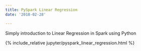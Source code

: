 ```yaml
---
title: PySpark Linear Regression
date: '2018-02-28'

---
```


Simply introduction to Linear Regression in Spark using Python

<!-- excerpt separator -->

{% include_relative jupyter/pyspark_linear_regression.html %}
